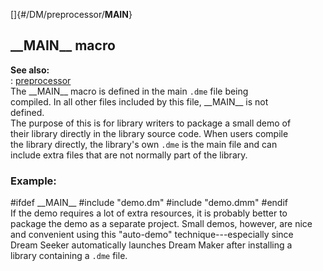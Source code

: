 []{#/DM/preprocessor/__MAIN__}    
## \_\_MAIN\_\_ macro    
**See also:**    
:   [preprocessor](/ref/DM/preprocessor)    
The \_\_MAIN\_\_ macro is defined in the main `.dme` file being    
compiled. In all other files included by this file, \_\_MAIN\_\_ is not    
defined.    
The purpose of this is for library writers to package a small demo of    
their library directly in the library source code. When users compile    
the library directly, the library\'s own `.dme` is the main file and can    
include extra files that are not normally part of the library.    
### Example:    
#ifdef \_\_MAIN\_\_ #include \"demo.dm\" #include \"demo.dmm\" #endif    
If the demo requires a lot of extra resources, it is probably better to    
package the demo as a separate project. Small demos, however, are nice    
and convenient using this \"auto-demo\" technique---especially since    
Dream Seeker automatically launches Dream Maker after installing a    
library containing a `.dme` file.  